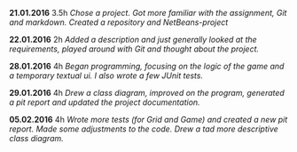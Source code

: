 **21.01.2016** 3.5h *Chose a project. Got more familiar with the
 assignment, Git and markdown. Created a repository and NetBeans-project*

**22.01.2016** 2h *Added a description and just generally looked at
 the requirements, played around with Git and thought about the project.*

**28.01.2016** 4h *Began programming, focusing on the logic of the game
 and a temporary textual ui. I also wrote a few JUnit tests.*

**29.01.2016** 4h *Drew a class diagram, improved on the program,
 generated a pit report and updated the project documentation.*

**05.02.2016** 4h *Wrote more tests (for Grid and Game) and created a
new pit report. Made some adjustments to the code. Drew a tad more
descriptive class diagram.*
